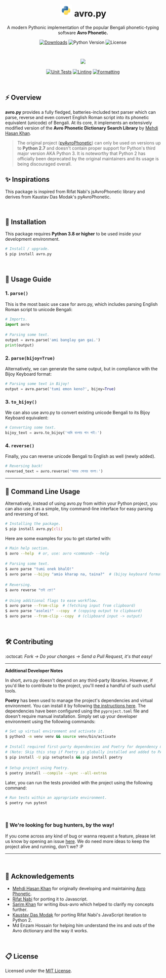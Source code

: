 <!-- SPDX-License-Identifier: MIT -->

<div align="center">

# <img src="https://raw.githubusercontent.com/github/explore/80688e429a7d4ef2fca1e82350fe8e3517d3494d/topics/python/python.png" height="40px"/> avro.py

A modern Pythonic implementation of the popular Bengali phonetic-typing software **Avro Phonetic.**

[![Downloads](https://static.pepy.tech/personalized-badge/avro-py?period=total&units=international_system&left_color=grey&right_color=black&left_text=Downloads)](https://pepy.tech/project/avro-py)
![Python Version](https://img.shields.io/pypi/pyversions/avro.py.svg?color=black&label=Python)
![License](https://img.shields.io/pypi/l/avro.py.svg?color=black&label=License)

<br>

<img src="https://github.com/hitblast/avro.py/blob/main/assets/banner.png" style="width: 500px; height: auto;"><br>

[![Unit Tests](https://github.com/hitblast/avro.py/actions/workflows/unit-tests.yml/badge.svg?branch=main)](https://github.com/hitblast/avro.py/actions/workflows/unit-tests.yml)
[![Linting](https://github.com/hitblast/avro.py/actions/workflows/linting.yml/badge.svg)](https://github.com/hitblast/avro.py/actions/workflows/linting.yml)
[![Formatting](https://github.com/hitblast/avro.py/actions/workflows/formatting.yml/badge.svg)](https://github.com/hitblast/avro.py/actions/workflows/formatting.yml)

<br>

</div>

## ⚡ Overview

**avro.py** provides a fully fledged, batteries-included text parser which can parse, reverse and even convert English Roman script into its phonetic equivalent (unicode) of Bengali. At its core, it implements an extensively modified version of the **Avro Phonetic Dictionary Search Library** by [Mehdi Hasan Khan](https://github.com/mugli).

> The original project ([pyAvroPhonetic](https://github.com/kaustavdm/pyAvroPhonetic)) can only be used on versions up to **Python 2.7** and doesn't contain proper support for Python's third major version AKA Python 3. It is noteworthy that Python 2 has officially been deprecated by the original maintainers and its usage is being discouraged overall. <br>

## ✨ Inspirations

This package is inspired from Rifat Nabi's jsAvroPhonetic library and derives from Kaustav Das Modak's pyAvroPhonetic. 

<br>

## 🔨 Installation

This package requires **Python 3.8 or higher** to be used inside your development environment.

```sh
# Install / upgrade.
$ pip install avro.py
```

<br>

## 🔖 Usage Guide

### 1. `parse()`
This is the most basic use case for avro.py, which includes parsing English Roman script to unicode Bengali:

```python
# Imports.
import avro

# Parsing some text.
output = avro.parse('ami banglay gan gai.')
print(output)
```

### 2. `parse(bijoy=True)`
Alternatively, we can generate the same output, but in compliance with the Bijoy Keyboard format:

```python
# Parsing some text in Bijoy!
output = avro.parse('tumi emon keno?', bijoy=True)
```

### 3. `to_bijoy()`
We can also use avro.py to convert existing unicode Bengali to its Bijoy Keyboard equivalent:

```python
# Converting some text.
bijoy_text = avro.to_bijoy('আমি বাংলায় গান গাই।')
```

### 4. `reverse()`
Finally, you can reverse unicode Bengali to English as well (newly added).

```python
# Reversing back!
reversed_text = avro.reverse('আমার সোনার বাংলা।')
```

---

## 🔖 Command Line Usage

Alternatively, instead of using avro.py from within your Python project, you can also use it as a simple,
tiny command-line interface for easy parsing and reversing of text.

```sh
# Installing the package.
$ pip install avro.py[cli]
```

Here are some examples for you to get started with:

```sh
# Main help section.
$ avro --help  # or, use: avro <command> --help

# Parsing some text.
$ avro parse "tumi onek bhalO!"
$ avro parse --bijoy "amio kharap na, taina?"  # (bijoy keyboard format)

# Reversing.
$ avro reverse "তাই তো!"

# Using additional flags to ease workflow.
$ avro parse --from-clip  # (fetching input from clipboard)
$ avro parse "asolei!" --copy  # (copying output to clipboard)
$ avro parse --from-clip --copy  # (clipboard input -> output)
```

<br>

## 🛠️ Contributing

:octocat: *Fork -> Do your changes -> Send a Pull Request, it's that easy!* <br>

---

**Additional Developer Notes**

In short, avro.py doesn't depend on any third-party libraries. However, if you'd like to contribute to the project, you'll need a handful of such useful tools.

**Poetry** has been used to manage the project's dependencies and virtual environment. You can install it by following [the instructions here](https://python-poetry.org/docs/). The dependencies have been configured using the `pyproject.toml` file and doesn't require manual installation. Simply set up your developer environment using the following commands: <br>

```sh
# Set up virtual environment and activate it.
$ python3 -m venv venv && source venv/bin/activate

# Install required first-party dependencies and Poetry for dependency management.
# (Note: Skip this step if Poetry is globally installed and added to PATH.)
$ pip install -U pip setuptools && pip install poetry

# Setup project using Poetry.
$ poetry install --compile --sync --all-extras
```

Later, you can run the tests provided with the project using the following command:

```sh
# Run tests within an appropriate environment.
$ poetry run pytest
```

<br>

### 🐛 We're looking for bug hunters, by the way!

If you come across any kind of bug or wanna request a feature, please let us know by opening an issue [here](https://github.com/hitblast/avro.py/issues). We do need more ideas to keep the project alive and running, don't we? :P

---

<br>

## 👑 Acknowledgements

- [Mehdi Hasan Khan](https://github.com/mugli) for originally developing and maintaining [Avro Phonetic](https://github.com/omicronlab/Avro-Keyboard).
- [Rifat Nabi](https://github.com/torifat) for porting it to Javascript.
- [Sarim Khan](https://github.com/sarim) for writing ibus-avro which helped to clarify my concepts further.
- [Kaustav Das Modak](https://github.com/kaustavdm) for porting Rifat Nabi's JavaScript iteration to Python 2.
- Md Enzam Hossain for helping him understand the ins and outs of the Avro dictionary and the way it works.

<br>

## 📋 License

Licensed under the [MIT License](https://github.com/hitblast/avro.py/blob/main/LICENSE).
